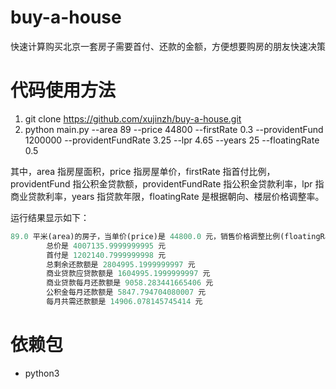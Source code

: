 # buy-a-house
快速计算购买北京一套房子需要首付、还款的金额，方便想要购房的朋友快速决策

# 代码使用方法
1. git clone https://github.com/xujinzh/buy-a-house.git
2. python main.py --area 89 --price 44800 --firstRate 0.3 --providentFund 1200000 --providentFundRate 3.25 --lpr 4.65 --years 25 --floatingRate 0.5

其中，area 指房屋面积，price 指房屋单价，firstRate 指首付比例，providentFund 指公积金贷款额，providentFundRate 指公积金贷款利率，lpr 指商业贷款利率，years 指贷款年限，floatingRate 是根据朝向、楼层价格调整率。

运行结果显示如下：
```python
89.0 平米(area)的房子，当单价(price)是 44800.0 元，销售价格调整比例(floatingRate)是 0.5%，首付比例(firstRate)是 30.0%，公积金最高贷款额度(providentFund)是 1200000.0 元，公积金贷款利率(providentFundRate)是 3.25%，当期 LPR(lpr) 是 4.65%，贷款年限是 25 年时：
        总价是 4007135.9999999995 元
        首付是 1202140.7999999998 元
        总剩余还款额是 2804995.1999999997 元
        商业贷款应贷款额是 1604995.1999999997 元
        商业贷款每月还款额是 9058.283441665406 元
        公积金每月还款额是 5847.794704080007 元
        每月共需还款额是 14906.078145745414 元
```

# 依赖包
- python3